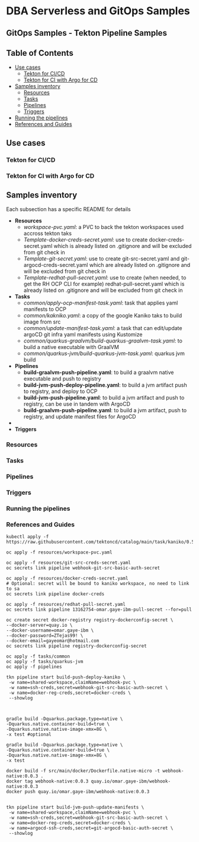 # DBA Serverless and GitOps Samples
## GitOps Samples - Tekton Pipeline Samples


## Table of Contents
- [Use cases](#use-cases)
  - [Tekton for CI/CD](#tekton-for-cicd)
  - [Tekton for CI with Argo for CD](#tekton-for-ci-with-argo-for-cd)
- [Samples inventory](#samples-inventory)
  - [Resources](#resources)
  - [Tasks](#tasks)
  - [Pipelines](#pipelines)
  - [Triggers](#triggers)
- [Running the pipelines](#running-the-pipelines)
- [References and Guides](#references-and-guides)


## Use cases
### Tekton for CI/CD
### Tekton for CI with Argo for CD

## Samples inventory
Each subsection has a specific README for details
- **Resources**
    - *workspace-pvc.yaml*: a PVC to back the tekton workspaces used accross tekton taks
    - *Template-docker-creds-secret.yaml*: use to create docker-creds-secret.yaml which is already listed on .gitignore and will be excluded from git check in
    - *Template-git-secret.yaml*: use to create git-src-secret.yaml and git-argocd-creds-secret.yaml which are already listed on .gitignore and will be excluded from git check in
    - *Template-redhat-pull-secret.yaml*: use to create (when needed, to get the RH OCP CLI for example) redhat-pull-secret.yaml which is already listed on .gitignore and will be excluded from git check in
- **Tasks**
    - *common/apply-ocp-manifest-task.yaml*: task that applies yaml manifests to OCP
    - *common/kakniko.yaml*: a copy of the google Kaniko taks to build image from src
    - *common/update-manifest-task.yaml*: a task that can edit/update argoCD git infra yaml manifests using Kustomize
    - *common/quarkus-graalvm/build-quarkus-graalvm-task.yaml*: to build a native executable with GraalVM
    - *common/quarkus-jvm/build-quarkus-jvm-task.yaml*: quarkus jvm build
- **Pipelines**
    - **build-graalvm-push-pipeline.yaml**: to build a graalvm native executable and push to registry
    - **build-jvm-push-deploy-pipeline.yaml**: to build a jvm artifact push to registry, and deploy to OCP
    - **build-jvm-push-pipeline.yaml**: to build a jvm artifact and push to registry, can be use in tandem with ArgoCD
    - **build-graalvm-push-pipeline.yaml**: to build a jvm artifact, push to registry, and update manifest files for ArgoCD
- 
- **Triggers**


### Resources

### Tasks

### Pipelines

### Triggers

### Running the pipelines

### References and Guides


```shell
kubectl apply -f https://raw.githubusercontent.com/tektoncd/catalog/main/task/kaniko/0.5/kaniko.yaml

oc apply -f resources/workspace-pvc.yaml

oc apply -f resources/git-src-creds-secret.yaml
oc secrets link pipeline webhook-git-src-basic-auth-secret

oc apply -f resources/docker-creds-secret.yaml
# Optional: secret will be bound to kaniko workspace, no need to link to sa
oc secrets link pipeline docker-creds

oc apply -f resources/redhat-pull-secret.yaml
oc secrets link pipeline 13162754-omar.gaye-ibm-pull-secret --for=pull

oc create secret docker-registry registry-dockerconfig-secret \
--docker-server=quay.io \
--docker-username=omar.gaye-ibm \
--docker-password=ZTejas99! \
--docker-email=gayeomar@hotmail.com
oc secrets link pipeline registry-dockerconfig-secret

oc apply -f tasks/common
oc apply -f tasks/quarkus-jvm
oc apply -f pipelines

tkn pipeline start build-push-deploy-kaniko \ 
 -w name=shared-workspace,claimName=webhook-pvc \ 
 -w name=ssh-creds,secret=webhook-git-src-basic-auth-secret \ 
 -w name=docker-reg-creds,secret=docker-creds \ 
 --showlog



gradle build -Dquarkus.package.type=native \ 
-Dquarkus.native.container-build=true \ 
-Dquarkus.native.native-image-xmx=8G \
-x test #optional

gradle build -Dquarkus.package.type=native \
-Dquarkus.native.container-build=true \ 
-Dquarkus.native.native-image-xmx=8G \ 
-x test

docker build -f src/main/docker/Dockerfile.native-micro -t webhook-native:0.0.3 .
docker tag webhook-native:0.0.3 quay.io/omar.gaye-ibm/webhook-native:0.0.3
docker push quay.io/omar.gaye-ibm/webhook-native:0.0.3


tkn pipeline start build-jvm-push-update-manifests \ 
 -w name=shared-workspace,claimName=webhook-pvc \ 
 -w name=ssh-creds,secret=webhook-git-src-basic-auth-secret \ 
 -w name=docker-reg-creds,secret=docker-creds \ 
 -w name=argocd-ssh-creds,secret=git-argocd-basic-auth-secret \ 
 --showlog


```